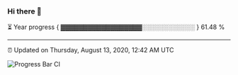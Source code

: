 ### Hi there 👋

⏳ Year progress { ▓▓▓▓▓▓▓▓▓▓▓▓▓▓▓▓▓▓░░░░░░░░░░░░ } 61.48 %

---

⏰ Updated on Thursday, August 13, 2020, 12:42 AM UTC

![Progress Bar CI](https://github.com/arthurbuhl/arthurbuhl/workflows/Progress%20Bar%20CI/badge.svg)
